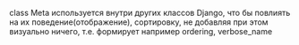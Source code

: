 class Meta используется внутри других классов Django, что бы повлиять на их поведение(отображение), сортировку, не добавляя при этом визуально ничего, т.е. формирует например ordering, verbose_name